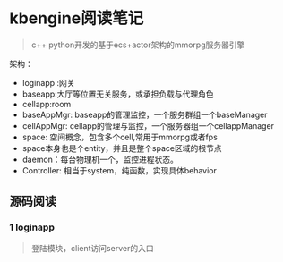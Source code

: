 # kbengine阅读笔记

>c++ python开发的基于ecs+actor架构的mmorpg服务器引擎


架构：

* loginapp :网关
* baseapp:大厅等位置无关服务，或承担负载与代理角色
* cellapp:room
* baseAppMgr: baseapp的管理监控，一个服务群组一个baseManager
* cellAppMgr: cellapp的管理与监控，一个服务器组一个cellappManager
* space: 空间概念，包含多个cell,常用于mmorpg或者fps
* space本身也是个entity，并且是整个space区域的根节点
* daemon：每台物理机一个，监控进程状态。
* Controller: 相当于system，纯函数，实现具体behavior

## 源码阅读

### 1  loginapp 
>登陆模块，client访问server的入口

